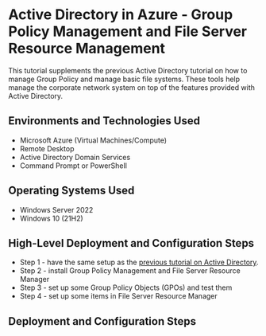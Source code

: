 <h1>Active Directory in Azure - Group Policy Management and File Server Resource Management</h1>
This tutorial supplements the previous Active Directory tutorial on how to manage Group Policy and manage basic file systems. 
These tools help manage the corporate network system on top of the features provided with Active Directory.<br />

<!---
# (<h2>Video Demonstration</h2>

- ### [YouTube: How To Configure osTicket, post-installation](https://www.youtube.com) -->

<h2>Environments and Technologies Used</h2>

- Microsoft Azure (Virtual Machines/Compute)
- Remote Desktop
- Active Directory Domain Services
- Command Prompt or PowerShell

<h2>Operating Systems Used </h2>

- Windows Server 2022
- Windows 10</b> (21H2)

<h2>High-Level Deployment and Configuration Steps</h2>

- Step 1 - have the same setup as the [previous tutorial on Active Directory](https://github.com/realflchang/configure-ad).
- Step 2 - install Group Policy Management and File Server Resource Manager
- Step 3 - set up some Group Policy Objects (GPOs) and test them
- Step 4 - set up some items in File Server Resource Manager

<h2>Deployment and Configuration Steps</h2>







